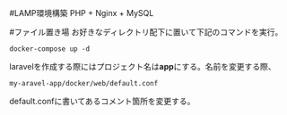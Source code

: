 #LAMP環境構築
PHP + Nginx + MySQL

#ファイル置き場
お好きなディレクトリ配下に置いて下記のコマンドを実行。

```
docker-compose up -d
```

laravelを作成する際にはプロジェクト名は**app**にする。名前を変更する際、
```
my-aravel-app/docker/web/default.conf
```
default.confに書いてあるコメント箇所を変更する。


